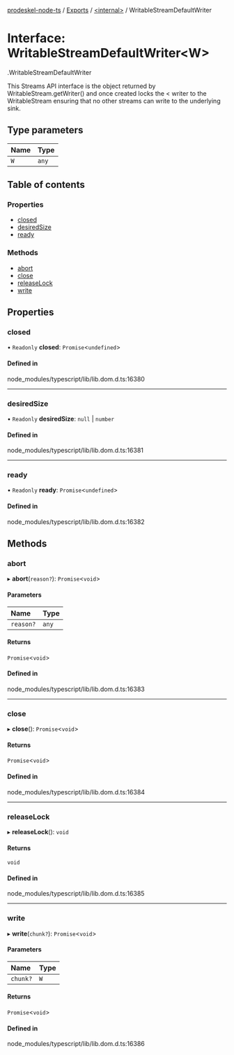 [prodeskel-node-ts](../README.md) / [Exports](../modules.md) / [<internal\>](../modules/internal_.md) / WritableStreamDefaultWriter

# Interface: WritableStreamDefaultWriter<W\>

[<internal>](../modules/internal_.md).WritableStreamDefaultWriter

This Streams API interface is the object returned by WritableStream.getWriter() and once created locks the < writer to the WritableStream ensuring that no other streams can write to the underlying sink.

## Type parameters

| Name | Type |
| :------ | :------ |
| `W` | `any` |

## Table of contents

### Properties

- [closed](internal_.WritableStreamDefaultWriter.md#closed)
- [desiredSize](internal_.WritableStreamDefaultWriter.md#desiredsize)
- [ready](internal_.WritableStreamDefaultWriter.md#ready)

### Methods

- [abort](internal_.WritableStreamDefaultWriter.md#abort)
- [close](internal_.WritableStreamDefaultWriter.md#close)
- [releaseLock](internal_.WritableStreamDefaultWriter.md#releaselock)
- [write](internal_.WritableStreamDefaultWriter.md#write)

## Properties

### closed

• `Readonly` **closed**: `Promise`<`undefined`\>

#### Defined in

node_modules/typescript/lib/lib.dom.d.ts:16380

___

### desiredSize

• `Readonly` **desiredSize**: ``null`` \| `number`

#### Defined in

node_modules/typescript/lib/lib.dom.d.ts:16381

___

### ready

• `Readonly` **ready**: `Promise`<`undefined`\>

#### Defined in

node_modules/typescript/lib/lib.dom.d.ts:16382

## Methods

### abort

▸ **abort**(`reason?`): `Promise`<`void`\>

#### Parameters

| Name | Type |
| :------ | :------ |
| `reason?` | `any` |

#### Returns

`Promise`<`void`\>

#### Defined in

node_modules/typescript/lib/lib.dom.d.ts:16383

___

### close

▸ **close**(): `Promise`<`void`\>

#### Returns

`Promise`<`void`\>

#### Defined in

node_modules/typescript/lib/lib.dom.d.ts:16384

___

### releaseLock

▸ **releaseLock**(): `void`

#### Returns

`void`

#### Defined in

node_modules/typescript/lib/lib.dom.d.ts:16385

___

### write

▸ **write**(`chunk?`): `Promise`<`void`\>

#### Parameters

| Name | Type |
| :------ | :------ |
| `chunk?` | `W` |

#### Returns

`Promise`<`void`\>

#### Defined in

node_modules/typescript/lib/lib.dom.d.ts:16386
